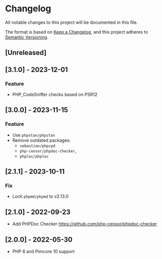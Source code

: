 # Changelog

All notable changes to this project will be documented in this file.

The format is based on [Keep a Changelog](https://keepachangelog.com/en/1.0.0/),
and this project adheres to [Semantic Versioning](https://semver.org/spec/v2.0.0.html).

## [Unreleased]

## [3.1.0] - 2023-12-01

### Feature

- PHP_CodeSniffer checks based on PSR12

## [3.0.0] - 2023-11-15

### Feature

- Use `phpstan/phpstan`
- Remove outdated packages:
    - `sebastian/phpcpd`
    - `php-censor/phpdoc-checker`,
    - `phploc/phploc`

## [2.1.1] - 2023-10-11

### Fix

- Lock `phpmd/phpmd` to v2.13.0

## [2.1.0] - 2022-09-23

- Add PHPDoc Checker https://github.com/php-censor/phpdoc-checker

## [2.0.0] - 2022-05-30

- PHP 8 and Pimcore 10 support
